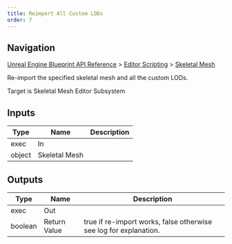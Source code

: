 ```yaml
---
title: Reimport All Custom LODs
order: 7
---
```

## Navigation

[Unreal Engine Blueprint API Reference](https://dev.epicgames.com/documentation/en-us/unreal-engine/BlueprintAPI) > [Editor Scripting](https://dev.epicgames.com/documentation/en-us/unreal-engine/BlueprintAPI/EditorScripting) > [Skeletal Mesh](https://dev.epicgames.com/documentation/en-us/unreal-engine/BlueprintAPI/EditorScripting/SkeletalMesh)

Re-import the specified skeletal mesh and all the custom LODs.

Target is Skeletal Mesh Editor Subsystem

## Inputs

| Type | Name | Description |
| --- | --- | --- |
| exec | In |  |
| object | Skeletal Mesh |  |

## Outputs

| Type | Name | Description |
| --- | --- | --- |
| exec | Out |  |
| boolean | Return Value | true if re-import works, false otherwise see log for explanation. |
